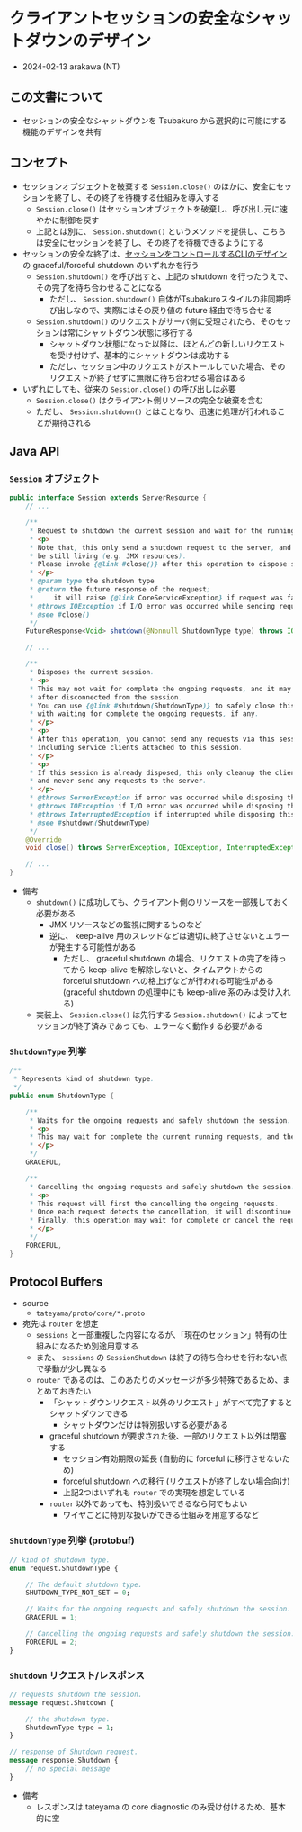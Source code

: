 # クライアントセッションの安全なシャットダウンのデザイン

* 2024-02-13 arakawa (NT)

## この文書について

* セッションの安全なシャットダウンを Tsubakuro から選択的に可能にする機能のデザインを共有

## コンセプト

* セッションオブジェクトを破棄する `Session.close()` のほかに、安全にセッションを終了し、その終了を待機する仕組みを導入する
  * `Session.close()` はセッションオブジェクトを破棄し、呼び出し元に速やかに制御を戻す
  * 上記とは別に、 `Session.shutdown()` というメソッドを提供し、こちらは安全にセッションを終了し、その終了を待機できるようにする
* セッションの安全な終了は、[セッションをコントロールするCLIのデザイン]の graceful/forceful shutdown のいずれかを行う
  * `Session.shutdown()` を呼び出すと、上記の shutdown を行ったうえで、その完了を待ち合わせることになる
    * ただし、 `Session.shutdown()` 自体がTsubakuroスタイルの非同期呼び出しなので、実際にはその戻り値の future 経由で待ち合せる
  * `Session.shutdown()` のリクエストがサーバ側に受理されたら、そのセッションは常にシャットダウン状態に移行する
    * シャットダウン状態になった以降は、ほとんどの新しいリクエストを受け付けず、基本的にシャットダウンは成功する
    * ただし、セッション中のリクエストがストールしていた場合、そのリクエストが終了せずに無限に待ち合わせる場合はある
* いずれにしても、従来の `Session.close()` の呼び出しは必要
  * `Session.close()` はクライアント側リソースの完全な破棄を含む
  * ただし、 `Session.shutdown()` とはことなり、迅速に処理が行われることが期待される

[セッションをコントロールするCLIのデザイン]:https://github.com/project-tsurugi/tateyama/blob/master/docs/internal/session-control-design_ja.md

## Java API

### `Session` オブジェクト

```java
public interface Session extends ServerResource {
    // ...

    /**
     * Request to shutdown the current session and wait for the running requests were finished.
     * <p>
     * Note that, this only send a shutdown request to the server, and some resources underlying this object may
     * be still living (e.g. JMX resources).
     * Please invoke {@link #close()} after this operation to dispose such the resources.
     * </p>
     * @param type the shutdown type
     * @return the future response of the request;
     *     it will raise {@link CoreServiceException} if request was failure
     * @throws IOException if I/O error was occurred while sending request
     * @see #close()
     */
    FutureResponse<Void> shutdown(@Nonnull ShutdownType type) throws IOException;

    // ...

    /**
     * Disposes the current session.
     * <p>
     * This may not wait for complete the ongoing requests, and it may cause the requests may still be in progress
     * after disconnected from the session.
     * You can use {@link #shutdown(ShutdownType)} to safely close this session
     * with waiting for complete the ongoing requests, if any.
     * </p>
     * <p>
     * After this operation, you cannot send any requests via this session,
     * including service clients attached to this session.
     * </p>
     * <p>
     * If this session is already disposed, this only cleanup the client-side resources corresponding to this session,
     * and never send any requests to the server.
     * </p>
     * @throws ServerException if error was occurred while disposing this session
     * @throws IOException if I/O error was occurred while disposing this session
     * @throws InterruptedException if interrupted while disposing this session
     * @see #shutdown(ShutdownType)
     */
    @Override
    void close() throws ServerException, IOException, InterruptedException;

    // ...
}
```

* 備考
  * `shutdown()` に成功しても、クライアント側のリソースを一部残しておく必要がある
    * JMX リソースなどの監視に関するものなど
    * 逆に、 keep-alive 用のスレッドなどは適切に終了させないとエラーが発生する可能性がある
      * ただし、 graceful shutdown の場合、リクエストの完了を待ってから keep-alive を解除しないと、タイムアウトからの forceful shutdown への格上げなどが行われる可能性がある (graceful shutdown の処理中にも keep-alive 系のみは受け入れる)
  * 実装上、 `Session.close()` は先行する `Session.shutdown()` によってセッションが終了済みであっても、エラーなく動作する必要がある

### `ShutdownType` 列挙

```java
/**
 * Represents kind of shutdown type.
 */
public enum ShutdownType {

    /**
     * Waits for the ongoing requests and safely shutdown the session.
     * <p>
     * This may wait for complete the current running requests, and then shutdown this session.
     * </p>
     */
    GRACEFUL,

    /**
     * Cancelling the ongoing requests and safely shutdown the session.
     * <p>
     * This request will first the cancelling the ongoing requests.
     * Once each request detects the cancellation, it will discontinue the subsequent work.
     * Finally, this operation may wait for complete or cancel the requests, and then shutdown this session.
     * </p>
     */
    FORCEFUL,
}
```

## Protocol Buffers

* source
  * `tateyama/proto/core/*.proto`
* 宛先は `router` を想定
  * `sessions` と一部重複した内容になるが、「現在のセッション」特有の仕組みになるため別途用意する
  * また、 `sessions` の `SessionShutdown` は終了の待ち合わせを行わない点で挙動が少し異なる
  * `router` であるのは、このあたりのメッセージが多少特殊であるため、まとめておきたい
    * 「シャットダウンリクエスト以外のリクエスト」がすべて完了するとシャットダウンできる
      * シャットダウンだけは特別扱いする必要がある
    * graceful shutdown が要求された後、一部のリクエスト以外は閉塞する
      * セッション有効期限の延長 (自動的に forceful に移行させないため)
      * forceful shutdown への移行 (リクエストが終了しない場合向け)
      * 上記2つはいずれも `router` での実現を想定している
    * `router` 以外であっても、特別扱いできるなら何でもよい
      * ワイヤごとに特別な扱いができる仕組みを用意するなど

### `ShutdownType` 列挙 (protobuf)

```proto
// kind of shutdown type.
enum request.ShutdownType {

    // The default shutdown type.
    SHUTDOWN_TYPE_NOT_SET = 0;

    // Waits for the ongoing requests and safely shutdown the session.
    GRACEFUL = 1;

    // Cancelling the ongoing requests and safely shutdown the session.
    FORCEFUL = 2;
}
```

### `Shutdown` リクエスト/レスポンス

```proto
// requests shutdown the session.
message request.Shutdown {

    // the shutdown type.
    ShutdownType type = 1;
}
```

```proto
// response of Shutdown request.
message response.Shutdown {
    // no special message
}
```

* 備考
  * レスポンスは tateyama の core diagnostic のみ受け付けるため、基本的に空

